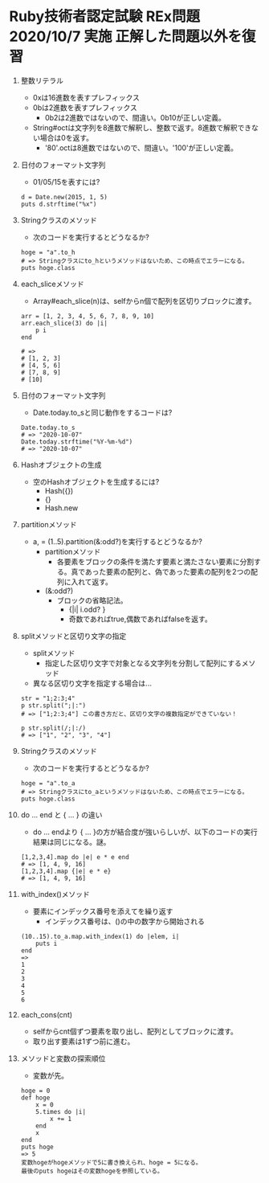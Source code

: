 # Ruby技術者認定試験 REx問題 2020/10/7 実施 正解した問題以外を復習

1. 整数リテラル
    - 0xは16進数を表すプレフィックス
    - 0bは2進数を表すプレフィックス
        - 0b2は2進数ではないので、間違い。0b10が正しい定義。
    - String#octは文字列を8進数で解釈し、整数で返す。8進数で解釈できない場合は0を返す。
        - '80'.octは8進数ではないので、間違い。'100'が正しい定義。

1. 日付のフォーマット文字列
    - 01/05/15を表すには?
    ```
    d = Date.new(2015, 1, 5)
    puts d.strftime("%x")
    ```

1. Stringクラスのメソッド
    - 次のコードを実行するとどうなるか?
    ```
    hoge = "a".to_h
    # => Stringクラスにto_hというメソッドはないため、この時点でエラーになる。
    puts hoge.class
    ```

1. each_sliceメソッド
    - Array#each_slice(n)は、selfからn個で配列を区切りブロックに渡す。
    ```
    arr = [1, 2, 3, 4, 5, 6, 7, 8, 9, 10]
    arr.each_slice(3) do |i|
        p i
    end
    
    # =>
    # [1, 2, 3]
    # [4, 5, 6]
    # [7, 8, 9]
    # [10]
    ```

1. 日付のフォーマット文字列
    - Date.today.to_sと同じ動作をするコードは?
    ```
    Date.today.to_s
    # => "2020-10-07"
    Date.today.strftime("%Y-%m-%d")
    # => "2020-10-07"
    ```
   
1. Hashオブジェクトの生成
    - 空のHashオブジェクトを生成するには?
        - Hash({})
        - {}
        - Hash.new
        
1. partitionメソッド
    - a, = (1..5).partition(&:odd?)を実行するとどうなるか?
        - partitionメソッド
            - 各要素をブロックの条件を満たす要素と満たさない要素に分割する。真であった要素の配列と、偽であった要素の配列を2つの配列に入れて返す。
        - (&:odd?)
            - ブロックの省略記法。
                - {|i| i.odd? }
                - 奇数であればtrue,偶数であればfalseを返す。

1. splitメソッドと区切り文字の指定
    - splitメソッド
        - 指定した区切り文字で対象となる文字列を分割して配列にするメソッド
    - 異なる区切り文字を指定する場合は...
    ```
    str = "1;2:3;4"
    p str.split(";|:")
    # => ["1;2:3;4"] この書き方だと、区切り文字の複数指定ができていない！
    
    p str.split(/;|:/)
    # => ["1", "2", "3", "4"] 
    ```

1. Stringクラスのメソッド
    - 次のコードを実行するとどうなるか?
    ```
    hoge = "a".to_a
    # => Stringクラスにto_aというメソッドはないため、この時点でエラーになる。
    puts hoge.class
    ```

1. do ... end と { ... } の違い
    - do ... endより { ... }の方が結合度が強いらしいが、以下のコードの実行結果は同じになる。謎。
    ```
    [1,2,3,4].map do |e| e * e end
    # => [1, 4, 9, 16]
    [1,2,3,4].map {|e| e * e}
    # => [1, 4, 9, 16]
    ```

1. with_index()メソッド
    - 要素にインデックス番号を添えてを繰り返す
        - インデックス番号は、()の中の数字から開始される
    ```
    (10..15).to_a.map.with_index(1) do |elem, i|
        puts i
    end
    => 
    1
    2
    3
    4
    5
    6
    ```

1. each_cons(cnt)
    - selfからcnt個ずつ要素を取り出し、配列としてブロックに渡す。
    - 取り出す要素は1ずつ前に進む。
    
1. メソッドと変数の探索順位
    - 変数が先。
    ```
    hoge = 0
    def hoge
        x = 0
        5.times do |i|
            x += 1
        end
        x
    end
    puts hoge
    => 5
    変数hogeがhogeメソッドで5に書き換えられ、hoge = 5になる。
    最後のputs hogeはその変数hogeを参照している。
    ```
